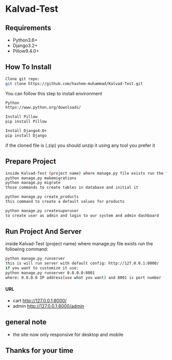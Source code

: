 # Kalvad-Test


## Requirements

- Python3.6+
- Django3.2+
- Pillow9.4.0+



## How To Install

```sh
Clone git repo:
git clone https://github.com/hashem-muhammad/Kalvad-Test.git
```

You can follow this step to install environment
```sh
Python
https://www.python.org/downloads/
```

```sh
Install Pillow
pip install Pillow
```
```sh
Install Django4.0+
pip install Django
```

if the cloned file is (.zip) you should unzip it using any tool you prefer it
## Prepare Project



```sh
inside Kalvad-Test (project name) where manage.py file exists run the following commands:
python manage.py makemigrations
python manage.py migrate
those commands to create tables in database and initial it
```

```sh
python manage.py create_products
this command to create a default values for products
```

```sh
python manage.py createsuperuser
to create user as admin and login to our system and admin dashboard
```



## Run Project And Server
inside Kalvad-Test (project name) where manage.py file exists run the following command:
```sh
python manage.py runserver
this is will run server with default config: http://127.0.0.1:8000/
if you want to customize it use:
python manage.py runserver 0.0.0.0:8001
where: 0.0.0.0 IP address(use what you want) and 8001 is port number
```


#### URL

- cart http://127.0.0.1:8000/
- admin http://127.0.0.1:8000/admin


## general note

- the site now only responsive for desktop and mobile

## Thanks for your time
